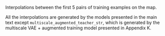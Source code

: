 Interpolations between the first 5 pairs of training examples on the map.

All the interpolations are generated by the models presented in the main text except `multiscale_augmented_teacher_str`, which is generated by the multiscale VAE + augmented training model presented in Appendix K.
